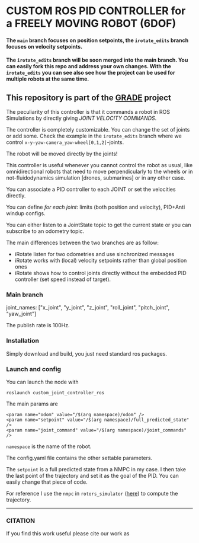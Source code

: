 # CUSTOM ROS PID CONTROLLER for a FREELY MOVING ROBOT (6DOF)
#### The `main` branch focuses on position setpoints, the `irotate_edits` branch focuses on velocity setpoints.
#### The `irotate_edits` branch will be soon merged into the main branch. You can easily fork this repo and address your own changes. With the `irotate_edits` you can see also see how the project can be used for multiple robots at the same time.

## This repository is part of the [GRADE](https://eliabntt.github.io/GRADE-RR/home) project

The peculiarity of this controller is that it commands a robot in ROS Simulations by directly giving _JOINT VELOCITY COMMANDS_.

The controller is completely customizable. You can change the set of joints or add some. Check the example in the `irotate_edits` branch where we control `x-y-yaw-camera_yaw-wheel[0,1,2]`-joints.

The robot will be moved directly by the joints!

This controller is useful whenever you cannot control the robot as usual, like omnidirectional robots that need to move perpendicularly to the wheels or in not-fluidodynamics simulation [drones, submarines] or in any other case.

You can associate a PID controller to each JOINT or set the velocities directly.

You can define _for each joint_: limits (both position and velocity), PID+Anti windup configs.

You can either listen to a JointState topic to get the current state or you can subscribe to an odometry topic.

The main differences between the two branches are as follow:
- iRotate listen for two odometries and use sinchronized messages
- iRotate works with (local) velocity setpoints rather than global position ones
- iRotate shows how to control joints directly without the embedded PID controller (set speed instead of target).

### Main branch

joint_names: ["x_joint", "y_joint", "z_joint", "roll_joint", "pitch_joint", "yaw_joint"]

The publish rate is 100Hz.

### Installation

Simply download and build, you just need standard ros packages.

### Launch and config

You can launch the node with

`roslaunch custom_joint_controller_ros`

The main params are
```
<param name="odom" value="/$(arg namespace)/odom" />
<param name="setpoint" value="/$(arg namespace)/full_predicted_state" />
<param name="joint_command" value="/$(arg namespace)/joint_commands" />
```

`namespace` is the name of the robot. 

The config.yaml file contains the other settable parameters.

The `setpoint` is a full predicted state from a NMPC in my case. I then take the last point of the trajectory and set it as the goal of the PID. 
You can easily change that piece of code.

For reference I use the `nmpc` in `rotors_simulator` ([here](https://github.com/ethz-asl/rotors_simulator)) to compute the trajectory.

__________
### CITATION
If you find this work useful please cite our work as

```

```